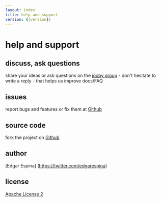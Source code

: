 ```yaml
---
layout: index
title: help and support
version: {{version}}
---
```


help and support
=====

discuss, ask questions
-----
share your ideas or ask questions on the [jooby group](https://github.com/jooby-project/jooby/issues) - don't hesitate to write a reply - that helps us improve docs/FAQ

issues
-----
report bugs and features or fix them at [Github](https://github.com/jooby-project/jooby/issues)

source code
-----
fork the project on [Github](https://github.com/jooby-project/jooby)

author
-----
[Edgar Espina] (https://twitter.com/edgarespina)

license
-----
[Apache License 2](http://www.apache.org/licenses/LICENSE-2.0.html)
